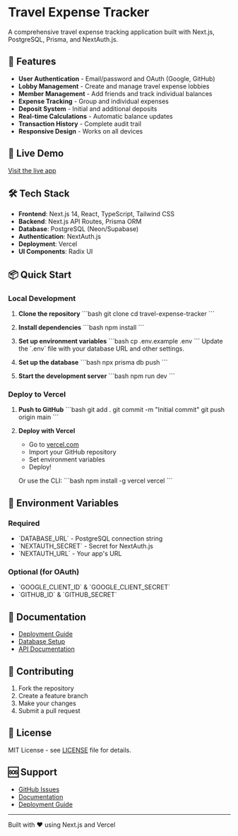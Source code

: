 # Travel Expense Tracker

A comprehensive travel expense tracking application built with Next.js, PostgreSQL, Prisma, and NextAuth.js.

## 🌟 Features

- **User Authentication** - Email/password and OAuth (Google, GitHub)
- **Lobby Management** - Create and manage travel expense lobbies
- **Member Management** - Add friends and track individual balances
- **Expense Tracking** - Group and individual expenses
- **Deposit System** - Initial and additional deposits
- **Real-time Calculations** - Automatic balance updates
- **Transaction History** - Complete audit trail
- **Responsive Design** - Works on all devices

## 🚀 Live Demo

[Visit the live app](https://your-app-name.vercel.app)

## 🛠️ Tech Stack

- **Frontend**: Next.js 14, React, TypeScript, Tailwind CSS
- **Backend**: Next.js API Routes, Prisma ORM
- **Database**: PostgreSQL (Neon/Supabase)
- **Authentication**: NextAuth.js
- **Deployment**: Vercel
- **UI Components**: Radix UI

## 📦 Quick Start

### Local Development

1. **Clone the repository**
   \`\`\`bash
   git clone <your-repo-url>
   cd travel-expense-tracker
   \`\`\`

2. **Install dependencies**
   \`\`\`bash
   npm install
   \`\`\`

3. **Set up environment variables**
   \`\`\`bash
   cp .env.example .env
   \`\`\`
   Update the \`.env\` file with your database URL and other settings.

4. **Set up the database**
   \`\`\`bash
   npx prisma db push
   \`\`\`

5. **Start the development server**
   \`\`\`bash
   npm run dev
   \`\`\`

### Deploy to Vercel

1. **Push to GitHub**
   \`\`\`bash
   git add .
   git commit -m "Initial commit"
   git push origin main
   \`\`\`

2. **Deploy with Vercel**
   - Go to [vercel.com](https://vercel.com)
   - Import your GitHub repository
   - Set environment variables
   - Deploy!

   Or use the CLI:
   \`\`\`bash
   npm install -g vercel
   vercel
   \`\`\`

## 🔧 Environment Variables

### Required
- \`DATABASE_URL\` - PostgreSQL connection string
- \`NEXTAUTH_SECRET\` - Secret for NextAuth.js
- \`NEXTAUTH_URL\` - Your app's URL

### Optional (for OAuth)
- \`GOOGLE_CLIENT_ID\` & \`GOOGLE_CLIENT_SECRET\`
- \`GITHUB_ID\` & \`GITHUB_SECRET\`

## 📖 Documentation

- [Deployment Guide](./DEPLOYMENT.md)
- [Database Setup](./SETUP.md)
- [API Documentation](./docs/API.md)

## 🤝 Contributing

1. Fork the repository
2. Create a feature branch
3. Make your changes
4. Submit a pull request

## 📄 License

MIT License - see [LICENSE](./LICENSE) file for details.

## 🆘 Support

- [GitHub Issues](https://github.com/your-username/travel-expense-tracker/issues)
- [Documentation](./docs/)
- [Deployment Guide](./DEPLOYMENT.md)

---

Built with ❤️ using Next.js and Vercel
